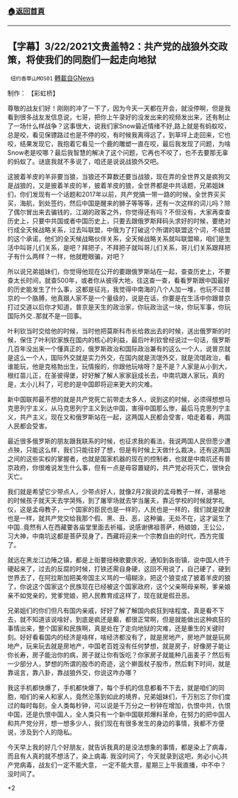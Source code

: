###  [:house:返回首頁](https://github.com/ourhimalayas/txt)
---

## 【字幕】3/22/2021文贵盖特2：共产党的战狼外交政策，将使我们的同胞们一起走向地狱
` 纽约香草山MOS01` [轉載自GNews](https://gnews.org/zh-hans/1006535/)

制作： 【彩虹桥】



尊敬的战友们好！刚刚的冲了一下了，因为今天一天都在开会，就没停啊，但是我看到很多战友发信息说，七哥，把你上午录好的没发出来的视频发出来，还有制止了一场什么样战争？这事很大，说我们家Snow最近情绪不好,路上就是有蚂蚁咬，总是咬，看见保镖路过也是不停的咬，有时候我离得远了，到草坪上走回来，它也咬，结果发现它，我抱着它看见一个鹿的雕塑一直在咬，最后我发现了问题，为啥Snow老是咬哪？最后我智慧的解决了这个问题，它再也不咬了，也不去要那无辜的蚂蚁了。谜底我就不多说了，咱还是说说战狼外交吧。

这披着羊皮的羊非要当狼，当狼还不算数还要当战狼，现在弄的全世界又是疯狗又是战狼的，又是披着羊皮的羊，披着羊皮的狼，全世界都是中共话题，兄弟姐妹们，你们发现有一个话题和2017年以前，共产党搞一带一路的时候，全世界买买买，海航，到处签约，然后中国是醒来的狮子等等等，还有一次这样的词儿吗？除了偶尔冒出来去骗钱的，江湖的政客之外，你觉得还有吗？不但没有，大家再查查历史上，只要中共国或者中国历史上，只要去跟俄罗斯拜码头求好的时候，要绝对行成全天候战略关系，过去叫联盟，中俄为了打破这个所谓的联盟这个词，不结盟的这个承诺，他们的全天候战略伙伴关系，全天候战略关系就叫联盟嘛，咱们是生活中叫哥儿们关系，是吧？拜把子，不拜把子就叫哥儿们关系，哥儿们关系跟拜把子有什么两样？一样，他就瞪眼骗，对吧？

所以说兄弟姐妹们，你觉得他现在公开的要跟俄罗斯站在一起，查查历史上，不要查太长时间，就查500年，或者你从彼得大地，往这查一查，看看罗斯跟中国最好的历史能发生了什么事，这都是征兆，我觉得中南海的八个人加一堆，也玩不过普京的一个胳膊，他真跟人家不是一个量级的，说是在话，你要是在生活中你跟普京打过交道以后你才知道，普京是天生的政治家，你玩政治这一块，你玩军事，你玩国际外交..那就不是一回事。

叶利钦当时交给他的时候，当时他把莫斯科市长给救出去的时候，送出俄罗斯的时候，保住了叶利钦家族在国内的核心的利益，最后叶利钦曾经说过一句话，俄罗斯几百年没出来一个懂真正的，俄罗斯政治和国际政治兼有的这么一个人，说普京就是这么一个人，国际外交就是实力外交，在国内就是流氓外交，就是流氓政治，看谁能玩，他是克格勃出生，玩情报的，你跟他玩啥呀？是不是？人家是从小到大，根红苗儿正，在圣彼得堡，好好解了解人家家庭成长去，中南坑跟人家玩，真的是，太小儿科了，可悲的是中国即将迎来更大的灾难。

新中国联邦最不想的就是共产党死亡前带走太多人，说到这的时候，必须得想想马克思列宁主义，从马克思列宁主义到达中国，害得中国那么惨，最后马克思列宁主义，共产主义，现在又和俄罗斯站在一起，这两国人民都会受害，咱走着看，两国人民都会受害。

最近很多俄罗斯的朋友跟我联系的时候，也征求我的看法，我说两国人民但愿少遭点殃，只能这么样，我们只能往好了想，但是有时候上天做什么裁决，还有这两国之间的这些实权的掌握者，也就是国家机器的现在的控制者，也就是中南坑还有普京政府，你很难说发生什么事，但有一点是毋容置疑的，共产党必将灭亡，很快会灭亡。

我们就是希望它少带点人，少带点好人，就像2月2我说的孟母教子一样，进墓地的时候孩子就天天去学哭殇，到了屠宰场就去学当屠夫，靠近学校的时候就学礼仪，这是孟母教子，一个国家的臣民也是一样的，人民也是一样的，我们就是奴隶也是一样，就共产党交给我那个假、黑、丑、恶，这种骗，无处不在，这才诞生了中国..竟然有人在西藏要各庙堂里面去祈福，说感谢佛祖菩萨，杨娘娘，王公公，习大神，中南坑这都是菩萨现身了，西藏将迎来一个宗教自由的时代，西方完蛋了。

就远在黑龙江边陲之镇，都是上街要扭秧歌要庆祝，通知到各街镇，说中国人终于硬起来了，过去的反腐的时候，打铁还需自身硬，这回不用说了，自己硬了，硬到世界去了，在阿拉斯加把美帝国主义骂的一塌糊涂，把这个狼变成了披着羊皮的狼了，你说这个国家这个民族现在已经被这个国家政府，这个父亲啊母亲啊，爹亲娘亲不如党亲的，党爹党娘，把人民教育成这样了，现在就是假丑恶。

兄弟姐们的你们但凡有国内亲戚，好好了解了解国内疯狂到啥程度，真是看不下去，就不知道该说啥好，到底是疯还是癫，都很正常啊，但是就能做出这种疯狂的事情出来，整个国家和民族啊，真是处在了走向地狱的灾难，还是重生的关键时刻。好好看看国内的经济是啥样，啥经济都没有了，就是房地产，房地产就是玩房地产，玩来玩去就是房地产，中国老百姓没有任何梦想，就是房子，好像房子能让你长寿，房子能治你的病，房子就让你有饭吃？你家房子就能种几亩麦子？然后有一少部分人，梦想的所谓的股市的奇迹，这个擀面杖子股市，然后剩下时间，就是靠谣言，靠八卦，靠战狼外交，你说这咋办哪？

我这手机都快爆了，手机都快爆了，每个手机的信息都看不下去，就是咱们的同胞，咱们的亲人和家人，竟然沦落到如此的境界，兄弟姐妹们，千万别忘了你们度过的每时每刻，全人类每秒钟，可以说是千万分之一秒钟在增加，仇恨中共，仇恨中国，还是仇恨中国人，全人类只有一个新中国联邦爆料革命，在努力的把中国人和共产党分开，想一想多少人，我们现在有很多发生的身边的事情，我都不方便说，涉及到个人的隐私。

今天早上我的好几个好朋友，就告诉我真的是没法想象的事情，都是染上了病毒，而且有人真的就不想活了，染上病毒. 我没时间了，今天就录到这吧，务必小心共产党病毒，战友们一定不能大意， 一定不能大意，星期三上午我直播，中不中？没时间了。

+2
